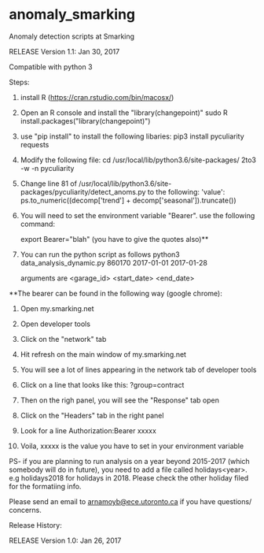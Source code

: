 # anomaly_smarking
Anomaly detection scripts at Smarking

RELEASE Version 1.1: Jan 30, 2017

Compatible with python 3

Steps:

   1. install R (https://cran.rstudio.com/bin/macosx/)
   
   2. Open an R console and install the "library(changepoint)"
        sudo R
        install.packages("library(changepoint)")
   
   3. use "pip install" to install the following libaries:
        pip3 install pyculiarity requests
   4. Modify the following file:
        cd /usr/local/lib/python3.6/site-packages/
        2to3 -w -n pyculiarity
        
   5. Change line 81 of /usr/local/lib/python3.6/site-packages/pyculiarity/detect_anoms.py to the following:
        'value': ps.to_numeric((decomp['trend'] + decomp['seasonal']).truncate())

   6. You will need to set the environment variable "Bearer". use the following command:

        export Bearer="blah" (you have to give the quotes also)**
     
   7. You can run the python script as follows
        python3 data_analysis_dynamic.py 860170 2017-01-01 2017-01-28
    
      arguments are <garage_id> <start_date> <end_date>

**The bearer can be found in the following way (google chrome):

1.  Open my.smarking.net
2.  Open developer tools
3.  Click on the "network" tab
4.  Hit refresh on the main window of my.smarking.net
5.  You will see a lot of lines appearing in the network tab of 
    developer tools
6.  Click on a line that looks like this:
    ?group=contract
7.  Then on the righ panel, you will see the "Response" tab open
8.  Click on the "Headers" tab in the right panel
9.  Look for a line
    Authorization:Bearer xxxxx
    
10. Voila, xxxxx is the value you have to set in your environment variable




PS- if you are planning to run analysis on a year beyond 2015-2017 (which somebody will do in future), you need to add a file called holidays\<year\>. e.g holidays2018 for holidays in 2018.  Please check the other holiday filed for the formatiing info.  

Please send an email to arnamoyb@ece.utoronto.ca if you have questions/ concerns.

Release History:

RELEASE Version 1.0: Jan 26, 2017
    
